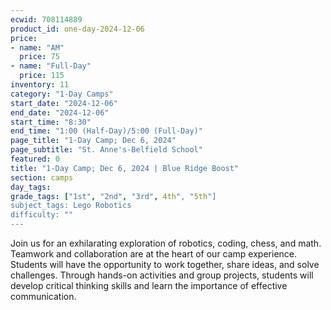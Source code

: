 ```yaml
---
ecwid: 708114889
product_id: one-day-2024-12-06
price:
- name: "AM"
  price: 75
- name: "Full-Day"
  price: 115
inventory: 11
category: "1-Day Camps"
start_date: "2024-12-06"
end_date: "2024-12-06"
start_time: "8:30"
end_time: "1:00 (Half-Day)/5:00 (Full-Day)"
page_title: "1-Day Camp; Dec 6, 2024"
page_subtitle: "St. Anne's-Belfield School"
featured: 0
title: "1-Day Camp; Dec 6, 2024 | Blue Ridge Boost"
section: camps
day_tags: 
grade_tags: ["1st", "2nd", "3rd", 4th", "5th"]
subject_tags: Lego Robotics
difficulty: ""
---
```

Join us for an exhilarating exploration of robotics, coding, chess, and math. Teamwork and collaboration are at the heart of our camp experience. Students will have the opportunity to work together, share ideas, and solve challenges. Through hands-on activities and group projects, students will develop critical thinking skills and learn the importance of effective communication.
